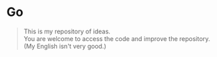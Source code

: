 # Go
> This is my repository of ideas.<br>
> You are welcome to access the code and improve the repository.<br>
> (My English isn't very good.)<br>
